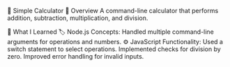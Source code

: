 🧮 Simple Calculator
📝 Overview
A command-line calculator that performs addition, subtraction, multiplication, and division.

🚀 What I Learned
🏷️ Node.js Concepts:
Handled multiple command-line arguments for operations and numbers.
⚙️ JavaScript Functionality:
Used a switch statement to select operations.
Implemented checks for division by zero.
Improved error handling for invalid inputs.
